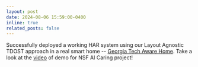 ```yaml
---
layout: post
date: 2024-08-06 15:59:00-0400
inline: true
related_posts: false
---
```


Successfully deployed a working HAR system using our Layout Agnostic TDOST approach in a real smart home -- [Georgia Tech Aware Home](https://sites.gatech.edu/awarehome/). Take a look at the [video](https://drive.google.com/file/d/1NQJg65ETQYeRgl6SGeIL9EU4VUaN1lng/view?usp=sharing) of demo for NSF AI Caring project! 

